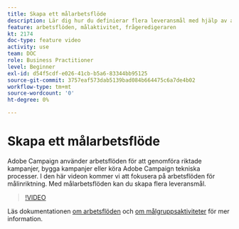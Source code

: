 ```yaml
---
title: Skapa ett målarbetsflöde
description: Lär dig hur du definierar flera leveransmål med hjälp av arbetsflöden med målinriktning.
feature: arbetsflöden, målaktivitet, frågeredigeraren
kt: 2174
doc-type: feature video
activity: use
team: DOC
role: Business Practitioner
level: Beginner
exl-id: d54f5cdf-e026-41cb-b5a6-83344bb95125
source-git-commit: 3757eaf573dab5139bad084b664475c6a7de4b02
workflow-type: tm+mt
source-wordcount: '0'
ht-degree: 0%

---
```


# Skapa ett målarbetsflöde

Adobe Campaign använder arbetsflöden för att genomföra riktade kampanjer, bygga kampanjer eller köra Adobe Campaign tekniska processer. I den här videon kommer vi att fokusera på arbetsflöden för målinriktning. Med målarbetsflöden kan du skapa flera leveransmål.

>[!VIDEO](https://video.tv.adobe.com/v/25605?quality=12)

Läs dokumentationen [om arbetsflöden](https://experienceleague.adobe.com/docs/campaign-classic/using/automating-with-workflows/introduction/about-workflows.html)
och [om målgruppsaktiviteter](https://experienceleague.adobe.com/docs/campaign-classic/using/automating-with-workflows/targeting-activities/about-targeting-activities.html) för mer information.
